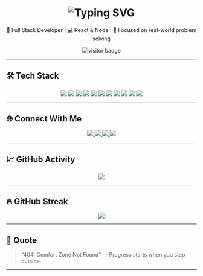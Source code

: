 <!-- GitHub Profile README - Aniket Kedari -->



<h1 align="center">
  <img src="https://readme-typing-svg.demolab.com?font=Fira+Code&weight=700&size=30&pause=1000&center=true&vCenter=true&width=850&lines=HI+%F0%9F%91%8B+I'M+ANIKET+KEDARI;I+BUILD+WEB+APPLICATIONS;FRONTEND+%2B+BACKEND+=+FULL+STACK;LEARNING+SOMETHING+NEW+EVERY+DAY&color=7F5AF0&background=00000000" alt="Typing SVG" />
</h1>

<p align="center">
  🔧 Full Stack Developer | 💻 React & Node | 🚀 Focused on real-world problem solving
</p>
<p align="center">
  <img src="https://komarev.com/ghpvc/?username=Aniket000k&label=Visitors&color=7F5AF0&style=for-the-badge" alt="visitor badge" />
</p>

---

## 🛠️ Tech Stack

<p align="center">
  <img src="https://img.shields.io/badge/Java-ED8B00?style=for-the-badge&logo=java&logoColor=white" />
  <img src="https://img.shields.io/badge/JavaScript-F7DF1E?style=for-the-badge&logo=javascript&logoColor=black" />
  <img src="https://img.shields.io/badge/React-20232A?style=for-the-badge&logo=react&logoColor=61DAFB" />
  <img src="https://img.shields.io/badge/Next.js-000000?style=for-the-badge&logo=nextdotjs&logoColor=white" />
  <img src="https://img.shields.io/badge/Node.js-339933?style=for-the-badge&logo=nodedotjs&logoColor=white" />
  <img src="https://img.shields.io/badge/Express.js-404D59?style=for-the-badge&logo=express&logoColor=white" />
  <img src="https://img.shields.io/badge/MongoDB-47A248?style=for-the-badge&logo=mongodb&logoColor=white" />
  <img src="https://img.shields.io/badge/MySQL-00758F?style=for-the-badge&logo=mysql&logoColor=white" />
  <img src="https://img.shields.io/badge/Tailwind-38B2AC?style=for-the-badge&logo=tailwind-css&logoColor=white" />
  <img src="https://img.shields.io/badge/Git-F05032?style=for-the-badge&logo=git&logoColor=white" />
  <img src="https://img.shields.io/badge/Postman-FF6C37?style=for-the-badge&logo=postman&logoColor=white" />
</p>

---

## 🌐 Connect With Me

<p align="center">
  <a href="https://linkedin.com/in/aniket-kedari" target="_blank">
    <img src="https://img.shields.io/badge/LinkedIn-0A66C2?style=for-the-badge&logo=linkedin&logoColor=white" />
  </a>
  <a href="https://github.com/Aniket000k" target="_blank">
    <img src="https://img.shields.io/badge/GitHub-181717?style=for-the-badge&logo=github&logoColor=white" />
  </a>
    <a href="https://x.com/aniketx88" target="_blank">
    <img src="https://img.shields.io/badge/X-000000?style=for-the-badge&logo=x&logoColor=white" />
  </a>
  <a href="mailto:aniketkedari.fc@gmail.com" target="_blank">
    <img src="https://img.shields.io/badge/Gmail-EA4335?style=for-the-badge&logo=gmail&logoColor=white" />
  </a>
 
</p>

---

## 📈 GitHub Activity

<div align="center">
  <img src="https://github-readme-activity-graph.vercel.app/graph?username=Aniket000k&bg_color=0d1117&color=FF69B4&line=7F5AF0&point=00CFFF&area=true&hide_border=true" />
</div>

---

## 🔥 GitHub Streak

<p align="center">
  <img src="https://streak-stats.demolab.com?user=Aniket000k&theme=dark&hide_border=true&date_format=M%20j%5B%2C%20Y%5D" />
</p>

---

## 💬 Quote

> “404: Comfort Zone Not Found” — Progress starts when you step outside.

---


